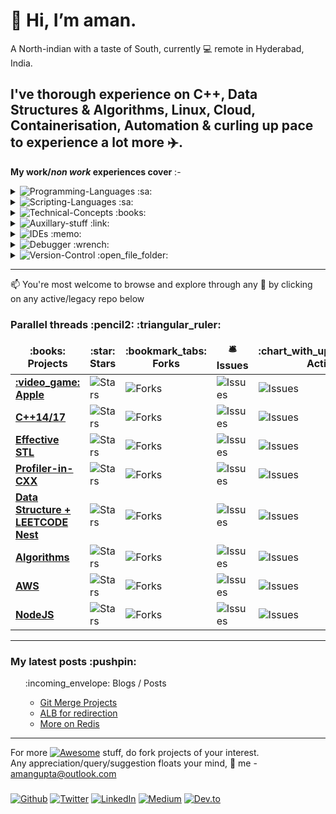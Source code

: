 # 👋 Hi, __I’m aman.__ 
A North-indian with a taste of South, currently :computer: remote in Hyderabad, India.


I've thorough experience on C++, Data Structures & Algorithms, Linux, Cloud, Containerisation, Automation & curling up pace to experience a lot more :airplane:. 
---------------

__My work/*non work* experiences cover__ :-


<details>
    <summary> <img alt="Programming-Languages" src="https://img.shields.io/badge/Programming-Languages-Blue" /> :sa: </summary>
        <p>
            :star2:  C++ <br />
            :star2:  STL <br />
            :star:  C</p>
</details>
 
<details>
    <summary> <img alt="Scripting-Languages" src="https://img.shields.io/badge/Scripting-Languages-yellow" /> :sa: </summary>
        <p>
            :heavy_check_mark:  Python<br />
            :heavy_check_mark:  NodeJS <br />
            :heavy_check_mark:  bash <br />
            :heavy_check_mark:  awk <br /> 
            :heavy_check_mark:  sed 
        </p>
</details>

<details>
    <summary> <img alt="Technical-Concepts" src="https://img.shields.io/badge/Technical-Concepts-blue" /> :books: </summary>
        <p>
            :star2:  Data Structure & Algorithms <br />
            :star:  Design Patterns <br />
            :star:  Operating system concepts <br /> 
            :star:  Concurrent programming<br /> 
            :star:  Containerisation<br /> 
            :star2:  Cloud computing concepts
        </p>
</details>

<details>
    <summary> <img alt="Auxillary-stuff" src="https://img.shields.io/badge/Auxillary-stuff-ff69b4" /> :link: </summary>
        <p>
            :star2:  AWS: EC2, ELB, ROUTE53, ECR, ADLM, S3, IAM, awscli-v1&v2 <br />
            :heavy_check_mark:  Amazon-linux2, Ubuntu <br />
            :heavy_check_mark:  Docker :heavy_plus_sign: Kubernetes <br />
            :heavy_check_mark:  MongoDB, Postgresql, Redis  <br />
            :heavy_check_mark:  Nginx  <br />
            :heavy_check_mark:  Jenkins  <br />
            :heavy_check_mark:  JIRA  <br />
            :star:  Technical documentation
        </p>
</details>

<details>
    <summary>  <img alt="IDEs" src="https://img.shields.io/badge/IDEs-orange" /> :memo: </summary>
        <p>
            :star2:  gvim <br />
            :star2:  MS Visual Code
        </p>
</details>

<details>
    <summary> <img alt="Debugger" src="https://img.shields.io/badge/Debugger-brown" /> :wrench: </summary>
        <p>
            :star:  MS Visual Studio C <br /> 
            :star2:  GDB 
        </p>
</details>

<details>
    <summary> <img alt="Version-Control" src="https://img.shields.io/badge/Version-Control-blueviolet " /> :open_file_folder: </summary>
        <p>
            :star:  git <br /> 
            :star:  bitbucket 
        </p>
</details>

****

📫 You're most welcome to browse and explore through any :notebook: by clicking on any active/legacy repo below


<h3>Parallel threads :pencil2: :triangular_ruler: </h3>
<table>
  <thead align="center">
    <tr border: none;>
      <td><b>:books: Projects</b></td>
      <td><b>:star: Stars</b></td>
      <td><b>:bookmark_tabs: Forks</b></td>
      <td><b>🛎 Issues</b></td>
      <td><b>:chart_with_upwards_trend: Activity</b></td>
      <td><b>:mailbox_with_mail: Pull requests</b></td>
    </tr>
  </thead>
  <tbody>
    <tr>
      <td><a href="https://github.com/1aman1/Apple"><b> :video_game: Apple </b></a></td>
      <td><img alt="Stars" src="https://img.shields.io/github/stars/1aman1/Apple?style=flat-square&labelColor=343b41"/></td>
      <td><img alt="Forks" src="https://img.shields.io/github/forks/1aman1/Apple?style=flat-square&labelColor=343b41"/></td>
      <td><img alt="Issues" src="https://img.shields.io/github/issues/1aman1/Apple?style=flat-square&labelColor=343b41"/></td>
      <td><img alt="Issues" src="https://img.shields.io/github/last-commit/1aman1/Apple?style=flat-square&labelColor=343b41"/></td>
      <td><img alt="Pull Requests" src="https://img.shields.io/github/issues-pr/1aman1/Apple?style=flat-square&labelColor=343b41"/></td>
    </tr>
    <tr>
      <td><a href="https://github.com/1aman1/cpp_2"><b> C++14/17 </b></a></td>
      <td><img alt="Stars" src="https://img.shields.io/github/stars/1aman1/cpp_2?style=flat-square&labelColor=343b41"/></td>
      <td><img alt="Forks" src="https://img.shields.io/github/forks/1aman1/cpp_2?style=flat-square&labelColor=343b41"/></td>
      <td><img alt="Issues" src="https://img.shields.io/github/issues/1aman1/cpp_2?style=flat-square&labelColor=343b41"/></td>
      <td><img alt="Issues" src="https://img.shields.io/github/last-commit/1aman1/cpp_2?style=flat-square&labelColor=343b41"/></td>
      <td><img alt="Pull Requests" src="https://img.shields.io/github/issues-pr/1aman1/cpp_2?style=flat-square&labelColor=343b41"/></td>
    </tr>
    <tr>
      <td><a href="https://github.com/1aman1/EffectiveSTL"><b> Effective STL </b></a></td>
      <td><img alt="Stars" src="https://img.shields.io/github/stars/1aman1/EffectiveSTL?style=flat-square&labelColor=343b41"/></td>
      <td><img alt="Forks" src="https://img.shields.io/github/forks/1aman1/EffectiveSTL?style=flat-square&labelColor=343b41"/></td>
      <td><img alt="Issues" src="https://img.shields.io/github/issues/1aman1/EffectiveSTL?style=flat-square&labelColor=343b41"/></td>
      <td><img alt="Issues" src="https://img.shields.io/github/last-commit/1aman1/EffectiveSTL?style=flat-square&labelColor=343b41"/></td>
      <td><img alt="Pull Requests" src="https://img.shields.io/github/issues-pr/1aman1/EffectiveSTL?style=flat-square&labelColor=343b41"/></td>
    </tr>
    <tr>
      <td><a href="https://github.com/1aman1/Profiler-in-CXX"><b> Profiler-in-CXX </b></a></td>
      <td><img alt="Stars" src="https://img.shields.io/github/stars/1aman1/Profiler-in-CXX?style=flat-square&labelColor=343b41"/></td>
      <td><img alt="Forks" src="https://img.shields.io/github/forks/1aman1/Profiler-in-CXX?style=flat-square&labelColor=343b41"/></td>
      <td><img alt="Issues" src="https://img.shields.io/github/issues/1aman1/Profiler-in-CXX?style=flat-square&labelColor=343b41"/></td>
      <td><img alt="Issues" src="https://img.shields.io/github/last-commit/1aman1/Profiler-in-CXX?style=flat-square&labelColor=343b41"/></td>
      <td><img alt="Pull Requests" src="https://img.shields.io/github/issues-pr/1aman1/Profiler-in-CXX?style=flat-square&labelColor=343b41"/></td>
    </tr>
	  <tr>
      <td><a href="https://github.com/1aman1/cyl19t25"><b> Data Structure + LEETCODE Nest</b></a></td>
      <td><img alt="Stars" src="https://img.shields.io/github/stars/1aman1/cyl19t25?style=flat-square&labelColor=343b41"/></td>
      <td><img alt="Forks" src="https://img.shields.io/github/forks/1aman1/cyl19t25?style=flat-square&labelColor=343b41"/></td>
      <td><img alt="Issues" src="https://img.shields.io/github/issues/1aman1/cyl19t25?style=flat-square&labelColor=343b41"/></td>
      <td><img alt="Issues" src="https://img.shields.io/github/last-commit/1aman1/cyl19t25?style=flat-square&labelColor=343b41"/></td>
      <td><img alt="Pull Requests" src="https://img.shields.io/github/issues-pr/1aman1/cyl19t25?style=flat-square&labelColor=343b41"/></td>
    </tr>
    <tr>
      <td><a href="https://github.com/1aman1/algorithms"><b>Algorithms</b></a></td>
      <td><img alt="Stars" src="https://img.shields.io/github/stars/1aman1/algorithms?style=flat-square&labelColor=343b41"/></td>
      <td><img alt="Forks" src="https://img.shields.io/github/forks/1aman1/algorithms?style=flat-square&labelColor=343b41"/></td>
      <td><img alt="Issues" src="https://img.shields.io/github/issues/1aman1/algorithms?style=flat-square&labelColor=343b41"/></td>
      <td><img alt="Issues" src="https://img.shields.io/github/last-commit/1aman1/algorithms?style=flat-square&labelColor=343b41"/></td>
      <td><img alt="Pull Requests" src="https://img.shields.io/github/issues-pr/1aman1/algorithms?style=flat-square&labelColor=343b41"/></td>
    </tr>
    <tr>
      <td><a href="https://github.com/1aman1/AWS"><b>AWS</b></a></td>
      <td><img alt="Stars" src="https://img.shields.io/github/stars/1aman1/AWS?style=flat-square&labelColor=343b41"/></td>
      <td><img alt="Forks" src="https://img.shields.io/github/forks/1aman1/AWS?style=flat-square&labelColor=343b41"/></td>
      <td><img alt="Issues" src="https://img.shields.io/github/issues/1aman1/AWS?style=flat-square&labelColor=343b41"/></td>
      <td><img alt="Issues" src="https://img.shields.io/github/last-commit/1aman1/AWS?style=flat-square&labelColor=343b41"/></td>
      <td><img alt="Pull Requests" src="https://img.shields.io/github/issues-pr/1aman1/AWS?style=flat-square&labelColor=343b41"/></td>
    </tr>
    <tr>
      <td><a href="https://github.com/1aman1/beingMEAN"><b>NodeJS</b></a></td>
      <td><img alt="Stars" src="https://img.shields.io/github/stars/1aman1/beingMEAN?style=flat-square&labelColor=343b41"/></td>
      <td><img alt="Forks" src="https://img.shields.io/github/forks/1aman1/beingMEAN?style=flat-square&labelColor=343b41"/></td>
      <td><img alt="Issues" src="https://img.shields.io/github/issues/1aman1/beingMEAN?style=flat-square&labelColor=343b41"/></td>
      <td><img alt="Issues" src="https://img.shields.io/github/last-commit/1aman1/beingMEAN?style=flat-square&labelColor=343b41"/></td>
      <td><img alt="Pull Requests" src="https://img.shields.io/github/issues-pr/1aman1/beingMEAN?style=flat-square&labelColor=343b41"/></td>
    </tr>
  </tbody>
</table>

****
<h3>My latest posts :pushpin:</h3>
<ul>
 :incoming_envelope: Blogs / Posts
	
<!-- BLOG-POST-LIST:START -->
- [Git Merge Projects](https://medium.com/@1aman1/using-git-for-merging-two-different-projects-inclusive-of-commits-and-history-cd774cc805a9)
- [ALB for redirection](https://medium.com/swlh/using-application-load-balancers-to-handle-multiple-domain-redirects-8e5077be3b28)
- [More on Redis](https://medium.com/dlt-labs-publication/15-interesting-facts-about-redis-45e7e47e1a3b)
<!-- BLOG-POST-LIST:END -->
</ul>

****

For more [![Awesome](https://awesome.re/badge.svg)](https://awesome.re) stuff, do fork projects of your interest.<br />
Any appreciation/query/suggestion floats your mind, :satellite: me - amangupta@outlook.com 


<!---
1aman1/1aman1 is a ✨ special ✨ repository because its `README.md` (this file) appears on your GitHub profile.
You can click the Preview link to take a look at your changes.
--->


<h3>  </h3> <a href="https://github.com/1aman1" target="_blank"><img alt="Github" src="https://img.shields.io/badge/GitHub-%2312100E.svg?&style=for-the-badge&logo=Github&logoColor=white" /></a> <a href="https://twitter.com/1aman1g" target="_blank"><img alt="Twitter" src="https://img.shields.io/badge/twitter-%231DA1F2.svg?&style=for-the-badge&logo=twitter&logoColor=white" /></a> <a href="https://www.linkedin.com/in/1aman1/" target="_blank"><img alt="LinkedIn" src="https://img.shields.io/badge/linkedin-%230077B5.svg?&style=for-the-badge&logo=linkedin&logoColor=white" /></a> <a href="https://medium.com/1aman1" target="_blank"><img alt="Medium" src="https://img.shields.io/badge/medium-%2312100E.svg?&style=for-the-badge&logo=medium&logoColor=white" /></a> <a href="https://dev.to/1aman1" target="_blank"><img alt="Dev.to" src="https://img.shields.io/badge/dev-%2312100E.svg?&style=for-the-badge&logo=dev.to&logoColor=white" /></a>